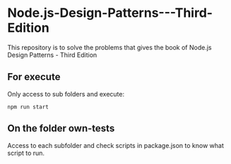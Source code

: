# Node.js-Design-Patterns---Third-Edition
This repository is to solve the problems that gives the book of Node.js Design Patterns - Third Edition

## For execute
Only access to sub folders and execute:
```npm
npm run start
```

## On the folder own-tests
Access to each subfolder and check scripts in package.json to know what script to run.
